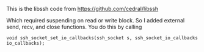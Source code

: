 This is the libssh code from https://github.com/cedral/libssh

Which required suspending on read or write block. So I added external send, recv, and close functions. You do this by calling

`void ssh_socket_set_io_callbacks(ssh_socket s, ssh_socket_io_callbacks io_callbacks);`

